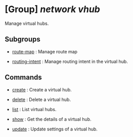 # [Group] _network vhub_

Manage virtual hubs.

## Subgroups

- [route-map](/Commands/network/vhub/route-map/readme.md)
: Manage route map

- [routing-intent](/Commands/network/vhub/routing-intent/readme.md)
: Manage routing intent in the virtual hub.

## Commands

- [create](/Commands/network/vhub/_create.md)
: Create a virtual hub.

- [delete](/Commands/network/vhub/_delete.md)
: Delete a virtual hub.

- [list](/Commands/network/vhub/_list.md)
: List virtual hubs.

- [show](/Commands/network/vhub/_show.md)
: Get the details of a virtual hub.

- [update](/Commands/network/vhub/_update.md)
: Update settings of a virtual hub.

